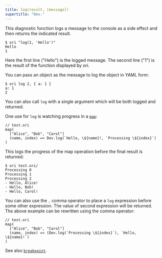 ```yaml
---
title: log(result, [message])
supertitle: "Dev."
---
```


This diagnostic function logs a message to the console as a side effect and then returns the indicated result.

```console
$ ori "log(1, 'Hello')"
Hello
1
```

Here the first line ("Hello") is the logged message. The second line ("1") is
the result of the function displayed by ori.

You can pass an object as the message to log the object in YAML form:

```console
$ ori log 2, { a: 1 }
a: 1
2
```

You can also call `log` with a single argument which will be both logged and returned.

One use for `log` is watching progress in a [`map`](/builtins/tree/map.html):

```ori
// test.ori
map(
  ["Alice", "Bob", "Carol"]
  (name, index) => Dev.log(`Hello, \${name}!, `Processing \${index}`)
)
```

This logs the progress of the map operation before the final result is returned:

```console
$ ori test.ori/
Processing 0
Processing 1
Processing 2
- Hello, Alice!
- Hello, Bob!
- Hello, Carol!
```

You can also use the `,` comma operator to place a `log` expression before some other expression. The value of second expression will be returned. The above example can be rewritten using the comma operator:

```ori
// test.ori
map(
  ["Alice", "Bob", "Carol"]
  (name, index) => (Dev.log(`Processing \${index}`), `Hello, \${name}!`)
)
```

See also [`breakpoint`](./breakpoint.html).
